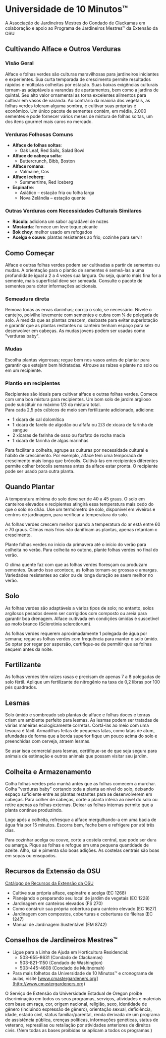 # Universidade de 10 Minutos™  
A Associação de Jardineiros Mestres do Condado de Clackamas em colaboração e apoio ao Programa de Jardineiros Mestres™ da Extensão da OSU  

## Cultivando Alface e Outros Verduras  

### Visão Geral  
Alface e folhas verdes são culturas maravilhosas para jardineiros iniciantes e experientes. Sua curta temporada de crescimento permite resultados rápidos e múltiplas colheitas por estação. Suas baixas exigências culturais tornam-as adaptáveis a varandas de apartamentos, bem como a jardins de quintal. Seu alto valor ornamental as torna excelentes alimentos para cultivar em vasos de varanda. Ao contrário da maioria dos vegetais, as folhas verdes toleram alguma sombra, e cultivar suas próprias é econômico. Um único pacote de sementes contém, em média, 2.000 sementes e pode fornecer vários meses de mistura de folhas soltas, um dos itens gourmet mais caros no mercado.  

### Verduras Folhosas Comuns  
- **Alface de folhas soltas**:  
  - Oak Leaf, Red Sails, Salad Bowl  
- **Alface de cabeça solta**:  
  - Buttercrunch, Bibb, Boston  
- **Alface romana**:  
  - Valmaine, Cos  
- **Alface iceberg**:  
  - Summertime, Red Iceberg  
- **Espinafre**:  
  - Asiático – estação fria ou folha larga  
  - Nova Zelândia – estação quente  

### Outras Verduras com Necessidades Culturais Similares  
- **Rúcula**: adiciona um sabor agradável de nozes  
- **Mostarda**: fornece um leve toque picante  
- **Bok choy**: melhor usado em refogados  
- **Acelga e couve**: plantas resistentes ao frio; cozinhe para servir  

## Como Começar  
Alface e outras folhas verdes podem ser cultivadas a partir de sementes ou mudas. A orientação para o plantio de sementes é semeá-las a uma profundidade igual a 2 a 4 vezes sua largura. Ou seja, quanto mais fina for a semente, mais superficial deve ser semeada. Consulte o pacote de sementes para obter informações adicionais.  

### Semeadura direta  
Remova todas as ervas daninhas; corrija o solo, se necessário. Nivele o canteiro, polvilhe levemente com sementes e cubra com ¼ de polegada de solo. À medida que as plantas crescem, desbaste para evitar superlotação e garantir que as plantas restantes no canteiro tenham espaço para se desenvolver em cabeças. As mudas jovens podem ser usadas como "verduras baby".  

### Mudas  
Escolha plantas vigorosas; regue bem nos vasos antes de plantar para garantir que estejam bem hidratadas. Afrouxe as raízes e plante no solo ou em um recipiente.  

### Plantio em recipientes  
Recipientes são ideais para cultivar alface e outras folhas verdes. Comece com uma boa mistura para recipientes. Um bom solo de jardim argiloso pode substituir no máximo 1/3 da mistura total.  
Para cada 2,5 pés cúbicos de meio sem fertilizante adicionado, adicione:  
- 1 xícara de cal dolomítica  
- 1 xícara de farelo de algodão ou alfafa ou 2/3 de xícara de farinha de sangue  
- 2 xícaras de farinha de osso ou fosfato de rocha macia  
- 1 xícara de farinha de algas marinhas  

Para facilitar a colheita, agrupe as culturas por necessidade cultural e hábito de crescimento. Por exemplo, alface tem uma temporada de crescimento mais longa que brócolis. Cultivá-las em recipientes diferentes permite colher brócolis semanas antes da alface estar pronta. O recipiente pode ser usado para outra planta.  

## Quando Plantar  
A temperatura mínima do solo deve ser de 40 a 45 graus. O solo em canteiros elevados e recipientes atingirá essa temperatura mais cedo do que o solo no chão. Use um termômetro de solo, disponível em viveiros e centros de jardinagem, para verificar a temperatura do solo.  

As folhas verdes crescem melhor quando a temperatura do ar está entre 60 e 70 graus. Climas mais frios não danificam as plantas, apenas retardam o crescimento.  

Plante folhas verdes no início da primavera até o início do verão para colheita no verão. Para colheita no outono, plante folhas verdes no final do verão.  

O clima quente faz com que as folhas verdes floresçam ou produzam sementes. Quando isso acontece, as folhas tornam-se grossas e amargas. Variedades resistentes ao calor ou de longa duração se saem melhor no verão.  

## Solo  
As folhas verdes são adaptáveis a vários tipos de solo; no entanto, solos argilosos pesados devem ser corrigidos com composto ou areia para garantir boa drenagem. Alface cultivada em condições úmidas é suscetível ao mofo branco (Sclerotinia sclerotiorum).  

As folhas verdes requerem aproximadamente 1 polegada de água por semana; regue as folhas verdes com frequência para manter o solo úmido. Se optar por regar por aspersão, certifique-se de permitir que as folhas sequem antes da noite.  

## Fertilizante  
As folhas verdes têm raízes rasas e precisam de apenas 7 a 8 polegadas de solo fértil. Aplique um fertilizante de nitrogênio na taxa de 0,2 libras por 100 pés quadrados.  

## Lesmas  
Solo úmido e sombreado sob plantas de alface e folhas doces e tenras criam um ambiente perfeito para lesmas. As lesmas podem ser tratadas de várias maneiras ecologicamente corretas. Cortá-las ao meio com uma tesoura é fácil. Armadilhas feitas de pequenas latas, como latas de atum, afundadas de forma que a borda superior fique um pouco acima do solo e preenchidas com cerveja, atraem lesmas.  

Se usar isca comercial para lesmas, certifique-se de que seja segura para animais de estimação e outros animais que possam visitar seu jardim.  

## Colheita e Armazenamento  
Colha folhas verdes pela manhã antes que as folhas comecem a murchar. Colha "verduras baby" cortando toda a planta ao nível do solo, deixando espaço suficiente entre as plantas restantes para se desenvolverem em cabeças. Para colher de cabeças, corte a planta inteira ao nível do solo ou retire apenas as folhas externas. Deixar as folhas internas permite que a planta continue produzindo.  

Logo após a colheita, refresque a alface mergulhando-a em uma bacia de água fria por 15 minutos. Escorra bem, feche bem e refrigere por até três dias.  

Para cozinhar acelga ou couve, corte a costela central, que pode ser dura ou amarga. Pique as folhas e refogue em uma pequena quantidade de azeite. Alho, sal e pimenta são boas adições. As costelas centrais são boas em sopas ou ensopados.  

## Recursos da Extensão da OSU  
[Catálogo de Recursos da Extensão da OSU](https://catalog.extension.oregonstate.edu/)  
- Cultive sua própria alface, espinafre e acelga (EC 1268)  
- Planejando e preparando seu local de jardim de vegetais (EC 1228)  
- Jardinagem em canteiros elevados (FS 270)  
- Como construir sua própria cobertura para canteiro elevado (EC 1627)  
- Jardinagem com compostos, coberturas e coberturas de fileiras (EC 1247)  
- Manual de Jardinagem Sustentável (EM 8742)  

## Conselhos de Jardineiros Mestres™  
- Ligue para a Linha de Ajuda em Horticultura Residencial:  
  - 503-655-8631 (Condado de Clackamas)  
  - 503-821-1150 (Condado de Washington)  
  - 503-445-4608 (Condado de Multnomah)  
- Para mais folhetos da Universidade de 10 Minutos™ e cronograma de aulas, visite [www.cmastergardeners.org](http://www.cmastergardeners.org)  

O Serviço de Extensão da Universidade Estadual de Oregon proíbe discriminação em todos os seus programas, serviços, atividades e materiais com base em raça, cor, origem nacional, religião, sexo, identidade de gênero (incluindo expressão de gênero), orientação sexual, deficiência, idade, estado civil, status familiar/parental, renda derivada de um programa de assistência pública, crenças políticas, informações genéticas, status de veterano, represálias ou retaliação por atividades anteriores de direitos civis. (Nem todas as bases proibidas se aplicam a todos os programas.)